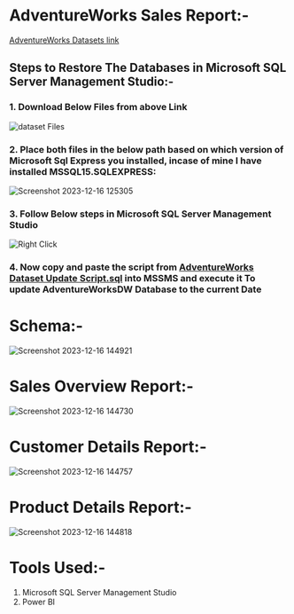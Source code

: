 # AdventureWorks Sales Report:-
 [AdventureWorks Datasets link](https://learn.microsoft.com/en-us/sql/samples/adventureworks-install-configure?view=sql-server-ver15&tabs=ssms)

## Steps to Restore The Databases in Microsoft SQL Server Management Studio:-
### 1. Download Below Files from above Link

![dataset Files](https://github.com/Dodamanisagar/PowerBI-Project-3-AdventureWorks-Sales-Report/assets/99800998/9ae591a2-b678-4451-9b68-a984617b4c7d)

### 2. Place both files in the below path based on which version of Microsoft Sql Express you installed, incase of mine I have installed MSSQL15.SQLEXPRESS:
   
![Screenshot 2023-12-16 125305](https://github.com/Dodamanisagar/PowerBI-Project-3-AdventureWorks-Sales-Report/assets/99800998/f9f612ba-4d3f-467b-b880-9fa698e4d3a4)

### 3. Follow Below steps in Microsoft SQL Server Management Studio
   
![Right Click](https://github.com/Dodamanisagar/PowerBI-Project-3-AdventureWorks-Sales-Report/assets/99800998/a95a5fb9-f06a-47f9-b461-efccfb699e54)

### 4. Now copy and paste the script from [AdventureWorks Dataset Update Script.sql](https://github.com/Dodamanisagar/PowerBI-Project-3-AdventureWorks-Sales-Report/blob/main/AdventureWorks%20Dataset%20Update%20Script.sql) into MSSMS and execute it To update AdventureWorksDW Database to the current Date

# Schema:-


![Screenshot 2023-12-16 144921](https://github.com/Dodamanisagar/PowerBI-Project-3-AdventureWorks-Sales-Report/assets/99800998/62cfc284-72fb-441b-924a-c454970c110e)

# Sales Overview Report:-

![Screenshot 2023-12-16 144730](https://github.com/Dodamanisagar/PowerBI-Project-3-AdventureWorks-Sales-Report/assets/99800998/2bd42748-ec3b-4f44-a836-94701023254a)

# Customer Details Report:-

![Screenshot 2023-12-16 144757](https://github.com/Dodamanisagar/PowerBI-Project-3-AdventureWorks-Sales-Report/assets/99800998/984e3da1-7b88-432a-85ea-c15004c02134)

# Product Details Report:-

![Screenshot 2023-12-16 144818](https://github.com/Dodamanisagar/PowerBI-Project-3-AdventureWorks-Sales-Report/assets/99800998/310f54d6-05c5-4daa-b493-5ec90720dfe5)

# Tools Used:-
1) Microsoft SQL Server Management Studio
2) Power BI







